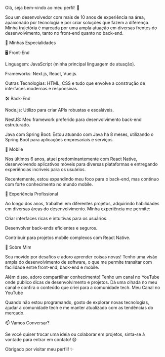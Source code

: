 Olá, seja bem-vindo ao meu perfil! 👋

Sou um desenvolvedor com mais de 10 anos de experiência na área, apaixonado por tecnologia e por criar soluções que fazem a diferença. Minha trajetória é marcada por uma ampla atuação em diversas frentes do desenvolvimento, tanto no front-end quanto no back-end.

🚀 Minhas Especialidades

🖥️ Front-End

Linguagem: JavaScript (minha principal linguagem de atuação).

Frameworks: Next.js, React, Vue.js.

Outras Tecnologias: HTML, CSS e tudo que envolve a construção de interfaces modernas e responsivas.

🛠️ Back-End

Node.js: Utilizo para criar APIs robustas e escaláveis.

NestJS: Meu framework preferido para desenvolvimento back-end estruturado.

Java com Spring Boot: Estou atuando com Java há 8 meses, utilizando o Spring Boot para aplicações empresariais e serviços.

📱 Mobile

Nos últimos 6 anos, atuei predominantemente com React Native, desenvolvendo aplicativos móveis para diversas plataformas e entregando experiências incríveis para os usuários.

Recentemente, estou expandindo meu foco para o back-end, mas continuo com forte conhecimento no mundo mobile.

💼 Experiência Profissional

Ao longo dos anos, trabalhei em diferentes projetos, adquirindo habilidades em diversas áreas do desenvolvimento. Minha experiência me permite:

Criar interfaces ricas e intuitivas para os usuários.

Desenvolver back-ends eficientes e seguros.

Contribuir para projetos mobile complexos com React Native.

🌟 Sobre Mim

Sou movido por desafios e adoro aprender coisas novas! Tenho uma visão ampla do desenvolvimento de software, o que me permite transitar com facilidade entre front-end, back-end e mobile.

Além disso, adoro compartilhar conhecimento! Tenho um canal no YouTube onde publico dicas de desenvolvimento e projetos. Dá uma olhada no meu canal e confira o conteúdo que criei para a comunidade tech. Meu Canal no YouTube

Quando não estou programando, gosto de explorar novas tecnologias, ajudar a comunidade tech e me manter atualizado com as tendências do mercado.

📫 Vamos Conversar?

Se você quiser trocar uma ideia ou colaborar em projetos, sinta-se à vontade para entrar em contato! 😄

Obrigado por visitar meu perfil! ✨

